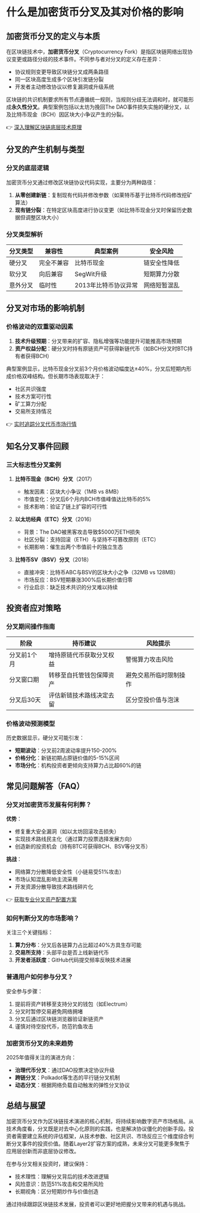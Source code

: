 # 什么是加密货币分叉及其对价格的影响

## 加密货币分叉的定义与本质

在区块链技术中，**加密货币分叉**（Cryptocurrency Fork）是指区块链网络出现协议变更或路径分歧的技术事件。不同参与者对分叉的定义存在差异：
- 协议规则变更导致区块链分叉成两条路径
- 同一区块高度生成多个区块引发链分裂
- 开发者主动修改协议以修复漏洞或升级系统

区块链的共识机制要求所有节点遵循统一规则，当规则分歧无法调和时，就可能形成**永久性分叉**。典型案例包括以太坊为挽回The DAO事件损失实施的硬分叉，以及比特币现金（BCH）因区块大小争议产生的分裂。

👉 [深入理解区块链底层技术原理](https://bit.ly/okx_welcome)

## 分叉的产生机制与类型

### 分叉的底层逻辑
加密货币分叉通过修改区块链协议代码实现，主要分为两种路径：
1. **从零创建新链**：复制现有代码并修改参数（如莱特币基于比特币代码修改挖矿算法）
2. **现有链分裂**：在特定区块高度进行协议变更（如比特币现金分叉时保留历史数据但调整区块大小）

### 分叉类型解析
| 分叉类型   | 兼容性       | 典型案例       | 安全风险       |
|------------|--------------|----------------|----------------|
| 硬分叉     | 完全不兼容   | 比特币现金     | 链安全性降低   |
| 软分叉     | 向后兼容     | SegWit升级     | 短期算力分散   |
| 意外分叉   | 临时性       | 2013年比特币协议异常 | 网络短暂混乱   |

## 分叉对市场的影响机制

### 价格波动的双重驱动因素
1. **技术升级预期**：分叉带来的扩容、隐私增强等功能提升可能推高市场预期
2. **资产权益分配**：硬分叉时持有原链资产可获得新链代币（如BCH分叉时BTC持有者获得BCH）

典型案例显示，比特币现金分叉前3个月价格波动幅度达±40%，分叉后短期内形成价格双峰结构。但长期市场表现取决于：
- 社区共识强度
- 技术方案可行性
- 矿工算力分配
- 交易所支持情况

👉 [实时追踪分叉代币市场行情](https://bit.ly/okx_welcome)

## 知名分叉事件回顾

### 三大标志性分叉案例
1. **比特币现金（BCH）分叉**（2017）
   - 触发因素：区块大小争议（1MB vs 8MB）
   - 市值变化：分叉后6个月内BCH市值峰值达比特币的5%
   - 技术影响：验证了链上扩容的可行性

2. **以太坊经典（ETC）分叉**（2016）
   - 背景：The DAO被黑客攻击导致$5000万ETH损失
   - 社区分裂：支持回滚（ETH）与坚持不可篡改原则（ETC）
   - 长期影响：催生出两个市值前十的独立生态

3. **比特币SV（BSV）分叉**（2018）
   - 直接冲突：比特币ABC与BSV的区块大小之争（32MB vs 128MB）
   - 市场反应：BSV短期暴涨300%后长期价值归零
   - 行业启示：缺乏技术共识的分叉难以持续

## 投资者应对策略

### 分叉期间操作指南
| 阶段         | 持币建议                     | 风险提示               |
|--------------|------------------------------|------------------------|
| 分叉前1个月  | 增持原链代币获取分叉权益     | 警惕算力攻击风险       |
| 分叉窗口期   | 转移至自托管钱包保障资产     | 避免交易所临时限制操作 |
| 分叉后30天   | 评估新链技术路线决定去留     | 区分空投价值与泡沫     |

### 价格波动预测模型
历史数据显示，硬分叉可能引发：
- **短期波动**：分叉前2周波动率提升150-200%
- **价格分化**：新链初期占原链价值的5-15%区间
- **市场分化**：机构投资者更倾向支持算力占比超60%的链

## 常见问题解答（FAQ）

### 分叉对加密货币发展有何利弊？
**优势**：
- 修复重大安全漏洞（如以太坊回滚攻击损失）
- 实现技术路线民主化（通过算力投票选择发展方向）
- 创造新的投资机会（持有BTC可获得BCH、BSV等分叉币）

**挑战**：
- 网络算力分散降低安全性（小链易受51%攻击）
- 市场认知混乱影响主流采用
- 开发资源分散导致技术路线碎片化

👉 [获取专业分叉资产配置方案](https://bit.ly/okx_welcome)

### 如何判断分叉的市场影响？
关注三个关键指标：
1. **算力分布**：分叉后各链算力占比超过40%方具生存可能
2. **交易所支持**：头部平台是否上线新链代币
3. **开发者活跃度**：GitHub代码提交频率反映技术进展

### 普通用户如何参与分叉？
安全参与步骤：
1. 提前将资产转移至支持分叉的钱包（如Electrum）
2. 分叉时暂停交易避免网络拥堵
3. 分叉后通过区块链浏览器验证新链资产
4. 谨慎对待空投代币，防范钓鱼攻击

### 加密货币分叉的未来趋势
2025年值得关注的演进方向：
- **治理代币分叉**：通过DAO投票决定协议升级
- **跨链分叉**：Polkadot等生态的平行链分叉机制
- **动态分叉**：根据网络负载自动触发的弹性分叉协议

## 总结与展望

加密货币分叉作为区块链技术演进的核心机制，将持续影响数字资产市场格局。从技术角度看，分叉既是对去中心化原则的实践，也是解决协议僵化的创新手段。投资者需要建立系统的评估框架，从技术参数、社区共识、市场反应三个维度综合判断分叉事件的投资价值。随着Layer2扩容方案的成熟，未来分叉可能更多聚焦于应用层创新而非底层协议修改。

在参与分叉相关投资时，建议保持：
- 技术理性：理解分叉背后的技术改进逻辑
- 风险意识：防范51%攻击和交易所风险
- 长期视角：区分短期炒作与价值创造

通过持续跟踪区块链技术发展，投资者可以更好地把握分叉带来的机遇与挑战。